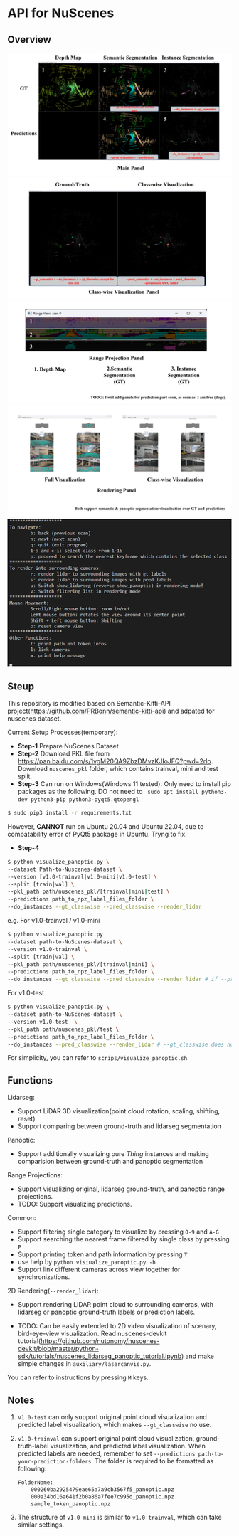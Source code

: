# API for NuScenes

## Overview

<img src="./assets/MainPanel.png" alt="Main Panel" style="zoom:70%;" />

<img src="./assets/Classwise.png" alt="Class-wise Visualization Panel" style="zoom:70%;" />

<img src="./assets/RangeView.png" alt="Range Projection Panel" style="zoom:70%;" />

<img src="./assets/Render.png" alt="Rendering Panel" style="zoom:70%;" />

<img src="./assets/Navigation.png" alt="Keyboard and Mouse Navaigation" style="zoom:70%;" />


## Steup

This repository is modified based on Semantic-Kitti-API project(https://github.com/PRBonn/semantic-kitti-api) and adpated for nuscenes dataset.

Current Setup Processes(temporary):
- **Step-1** Prepare NuScenes Dataset
- **Step-2** Download PKL file from https://pan.baidu.com/s/1vgM20QA9ZbzDMvzKJIoJFQ?pwd=2rlo. Download `nuscenes_pkl` folder, which contains trainval, mini and test split.
- **Step-3** Can run on Windows(Windows 11 tested). Only need to install pip packages as the following. DO not need to ` sudo apt install python3-dev python3-pip python3-pyqt5.qtopengl` 
```sh
$ sudo pip3 install -r requirements.txt
```
However, **CANNOT** run on Ubuntu 20.04 and Ubuntu 22.04, due to compatability error of PyQt5 package in Ubuntu. Tryng to fix.

- **Step-4**
```sh
$ python visualize_panoptic.py \
--dataset Path-to-Nuscenes-dataset \
--version [v1.0-trainval|v1.0-mini|v1.0-test] \
--split [train|val] \
--pkl_path path/nuscenes_pkl/[trainval|mini|test] \
--predictions path_to_npz_label_files_folder \
--do_instances --gt_classwise --pred_classwise --render_lidar
```

e.g.
For v1.0-trainval / v1.0-mini
```sh
$ python visualize_panoptic.py 
--dataset path-to-NuScenes-dataset \
--version v1.0-trainval \ 
--split [train|val] \
--pkl_path path/nuscenes_pkl/[trainval|mini] \
--predictions path_to_npz_label_files_folder \ 
--do_instances --gt_classwise --pred_classwise --render_lidar # if --pred_classwise is set, --predictions XXX is needed
```

For v1.0-test
```sh
$ python visualize_panoptic.py \
--dataset path-to-NuScenes-dataset \
--version v1.0-test  \
--pkl_path path/nuscenes_pkl/test \
--predictions path_to_npz_label_files_folder \
--do_instances --pred_classwise --render_lidar # --gt_classwise does not work
```

For simplicity, you can refer to `scrips/visualize_panoptic.sh`.


## Functions

Lidarseg:

- Support LiDAR 3D visualization(point cloud rotation, scaling, shifting, reset)
- Support comparing between ground-truth and lidarseg segmentation

Panoptic:

- Support additionally visualizing pure *Thing* instances and making comparision between ground-truth and panoptic segmentation

Range Projections:

- Support visualizing original, lidarseg ground-truth, and panoptic range projections.
- TODO: Support visualizing predictions.

Common:

- Support filtering single category to visualize by pressing `0-9` and `A-G`
- Support searching the nearest frame filtered by single class by pressing `P`
- Support printing token and path information by pressing `T`
- use help by `python visiualize_panoptic.py -h`
- Support link different cameras across view together for synchronizations.

2D Rendering(`--render_lidar`):

- Support rendering LiDAR point cloud to surrounding cameras, with lidarseg or panoptic ground-truth labels or prediction labels.

- TODO: Can be easily extended to 2D video visualization of scenary, bird-eye-view visualization. Read nuscenes-devkit tutorial(https://github.com/nutonomy/nuscenes-devkit/blob/master/python-sdk/tutorials/nuscenes_lidarseg_panoptic_tutorial.ipynb) and make simple changes in `auxiliary/lasercanvis.py`.

You can refer to instructions by pressing `M` keys.

## Notes

1. `v1.0-test` can only support original point cloud visualization and predicted label visualization, which makes `--gt_classwise` no use.

2. `v1.0-trainval` can support original point cloud visualization,  ground-truth-label visualization, and predicted label visualization. When predicted labels are needed, remember to set `--predictions path-to-your-prediction-folders`. The folder is required to be formatted as following:

   ```
   FolderName:
       000260ba2925479eae65a7a9cb3567f5_panoptic.npz
       000a34bd16a641f2b0a86a7fee7c995d_panoptic.npz
       sample_token_panoptic.npz
   ```

3. The structure of `v1.0-mini` is similar to `v1.0-trainval`, which can take similar settings.